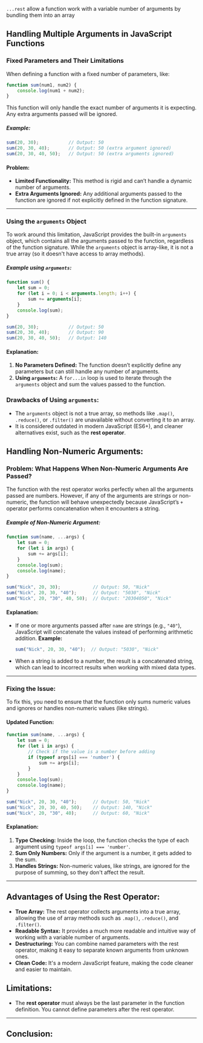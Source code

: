 `...rest` allow a function work with a variable number of arguments by bundling them into an array

## Handling Multiple Arguments in JavaScript Functions

### Fixed Parameters and Their Limitations
When defining a function with a fixed number of parameters, like:
```js
function sum(num1, num2) {
    console.log(num1 + num2);
}
```
This function will only handle the exact number of arguments it is expecting. Any extra arguments passed will be ignored.

##### Example:
```js
sum(20, 30);           // Output: 50
sum(20, 30, 40);       // Output: 50 (extra argument ignored)
sum(20, 30, 40, 50);   // Output: 50 (extra arguments ignored)
```

#### Problem:
- **Limited Functionality:** This method is rigid and can’t handle a dynamic number of arguments.
- **Extra Arguments Ignored:** Any additional arguments passed to the function are ignored if not explicitly defined in the function signature.
***

### Using the `arguments` Object
To work around this limitation, JavaScript provides the built-in `arguments` object, which contains all the arguments passed to the function, regardless of the function signature. While the `arguments` object is array-like, it is not a true array (so it doesn't have access to array methods).

##### Example using `arguments`:
```js
function sum() {
    let sum = 0;
    for (let i = 0; i < arguments.length; i++) {
        sum += arguments[i];
    }
    console.log(sum);
}

sum(20, 30);           // Output: 50
sum(20, 30, 40);       // Output: 90
sum(20, 30, 40, 50);   // Output: 140
```

#### Explanation:

1. **No Parameters Defined:** The function doesn’t explicitly define any parameters but can still handle any number of arguments.
2. **Using `arguments`:** A `for...in` loop is used to iterate through the `arguments` object and sum the values passed to the function.

### Drawbacks of Using `arguments`:
- The `arguments` object is not a true array, so methods like `.map()`, `.reduce()`, or `.filter()` are unavailable without converting it to an array.
- It is considered outdated in modern JavaScript (ES6+), and cleaner alternatives exist, such as the **rest operator**.

## Handling Non-Numeric Arguments:

### Problem: What Happens When Non-Numeric Arguments Are Passed?
The function with the rest operator works perfectly when all the arguments passed are numbers. However, if any of the arguments are strings or non-numeric, the function will behave unexpectedly because JavaScript’s `+` operator performs concatenation when it encounters a string.

##### Example of Non-Numeric Argument:
```js
function sum(name, ...args) {
    let sum = 0;
    for (let i in args) {
        sum += args[i];
    }
    console.log(sum);
    console.log(name);
}

sum("Nick", 20, 30);            // Output: 50, "Nick"
sum("Nick", 20, 30, "40");      // Output: "5030", "Nick"
sum("Nick", 20, "30", 40, 50);  // Output: "20304050", "Nick"
```

#### Explanation:
- If one or more arguments passed after `name` are strings (e.g., `"40"`), JavaScript will concatenate the values instead of performing arithmetic addition.
	**Example:**
	```js
	sum("Nick", 20, 30, "40");  // Output: "5030", "Nick"
	```

- When a string is added to a number, the result is a concatenated string, which can lead to incorrect results when working with mixed data types.
***
### Fixing the Issue:
To fix this, you need to ensure that the function only sums numeric values and ignores or handles non-numeric values (like strings).

#### Updated Function:
```js
function sum(name, ...args) {
    let sum = 0;
    for (let i in args) {
        // Check if the value is a number before adding
        if (typeof args[i] === 'number') {
            sum += args[i];
        }
    }
    console.log(sum);
    console.log(name);
}

sum("Nick", 20, 30, "40");      // Output: 50, "Nick"
sum("Nick", 20, 30, 40, 50);    // Output: 140, "Nick"
sum("Nick", 20, "30", 40);      // Output: 60, "Nick"
```

#### Explanation:
1. **Type Checking:** Inside the loop, the function checks the type of each argument using `typeof args[i] === 'number'`.
2. **Sum Only Numbers:** Only if the argument is a number, it gets added to the sum.
3. **Handles Strings:** Non-numeric values, like strings, are ignored for the purpose of summing, so they don't affect the result.
***

## Advantages of Using the Rest Operator:
- **True Array:** The rest operator collects arguments into a true array, allowing the use of array methods such as `.map()`, `.reduce()`, and `.filter()`.
- **Readable Syntax:** It provides a much more readable and intuitive way of working with a variable number of arguments.
- **Destructuring:** You can combine named parameters with the rest operator, making it easy to separate known arguments from unknown ones.
- **Clean Code:** It's a modern JavaScript feature, making the code cleaner and easier to maintain.

## Limitations:
- The **rest operator** must always be the last parameter in the function definition. You cannot define parameters after the rest operator.
***

## Conclusion:
